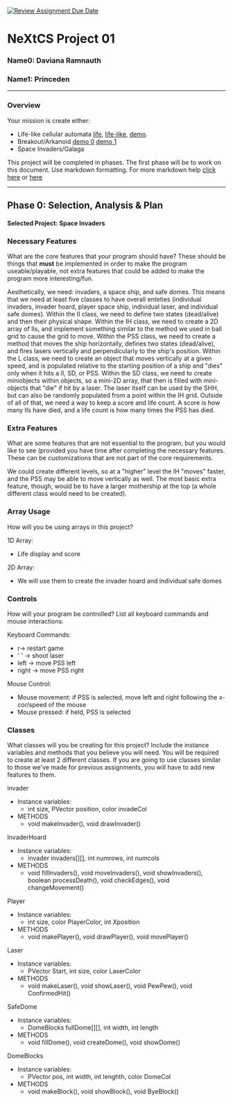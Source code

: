 [![Review Assignment Due Date](https://classroom.github.com/assets/deadline-readme-button-22041afd0340ce965d47ae6ef1cefeee28c7c493a6346c4f15d667ab976d596c.svg)](https://classroom.github.com/a/2bl0h1Mb)
# NeXtCS Project 01
### Name0: Daviana Ramnauth
### Name1: Princeden
---

### Overview
Your mission is create either:
- Life-like cellular automata [life](https://en.wikipedia.org/wiki/Conway%27s_Game_of_Life), [life-like](https://en.wikipedia.org/wiki/Life-like_cellular_automaton), [demo](https://www.netlogoweb.org/launch#https://www.netlogoweb.org/assets/modelslib/Sample%20Models/Computer%20Science/Cellular%20Automata/Life.nlogo).
- Breakout/Arkanoid [demo 0](https://elgoog.im/breakout/)  [demo 1](https://www.crazygames.com/game/atari-breakout)
- Space Invaders/Galaga

This project will be completed in phases. The first phase will be to work on this document. Use markdown formatting. For more markdown help [click here](https://github.com/adam-p/markdown-here/wiki/Markdown-Cheatsheet) or [here](https://docs.github.com/en/get-started/writing-on-github/getting-started-with-writing-and-formatting-on-github/basic-writing-and-formatting-syntax)


---

## Phase 0: Selection, Analysis & Plan

#### Selected Project: Space Invaders

### Necessary Features
What are the core features that your program should have? These should be things that __must__ be implemented in order to make the program useable/playable, not extra features that could be added to make the program more interesting/fun.

Aesthetically, we need: invaders, a space ship, and safe domes. This means that we need at least five classes to have overall enteties (individual invaders, invader hoard, player space ship, individual laser, and individual safe domes). Within the II class, we need to define two states (dead/alive) and then their physical shape. Within the IH class, we need to create a 2D array of IIs, and implement something similar to the method we used in ball grid to cause the grid to move. Within the PSS class, we need to create a method that moves the ship horizontally, defines two states (dead/alive), and fires lasers vertically and perpendicularly to the ship's position. Within the L class, we need to create an object that moves vertically at a given speed, and is populated relative to the starting position of a ship and "dies" only when it hits a II, SD, or PSS. Within the SD class, we need to create miniobjects within objects, so a mini-2D array, that then is filled with mini-objects that "die" if hit by a laser. The laser itself can be used by the SHH, but can also be randomly populated from a point within the IH grid. Outside of all of that, we need a way to keep a score and life count. A score is how many IIs have died, and a life count is how many times the PSS has died. 

### Extra Features
What are some features that are not essential to the program, but you would like to see (provided you have time after completing the necessary features. These can be customizations that are not part of the core requirements.

We could create different levels, so at a "higher" level the IH "moves" faster, and the PSS may be able to move vertically as well. The most basic extra feature, though, would be to have a larger mothership at the top (a whole different class would need to be created).

### Array Usage
How will you be using arrays in this project?

1D Array:
- Life display and score

2D Array:
- We will use them to create the invader hoard and individual safe domes


### Controls
How will your program be controlled? List all keyboard commands and mouse interactions.

Keyboard Commands:
- r-> restart game
- ' ' -> shoot laser
- left -> move PSS left
- right -> move PSS right
  

Mouse Control:
- Mouse movement: if PSS is selected, move left and right following the x-cor/speed of the mouse
- Mouse pressed: if held, PSS is selected


### Classes
What classes will you be creating for this project? Include the instance variables and methods that you believe you will need. You will be required to create at least 2 different classes. If you are going to use classes similar to those we've made for previous assignments, you will have to add new features to them.

invader
- Instance variables:
  - int size, PVector position, color invadeCol
- METHODS
  - void makeInvader(), void drawInvader()

InvaderHoard
- Instance variables:
  - invader invaders[][], int numrows, int numcols 
- METHODS
  - void fillInvaders(), void moveInvaders(), void showInvaders(), boolean processDeath(), void checkEdges(), void changeMovement()

Player
- Instance variables:
  - int size, color PlayerColor, int Xposition 
- METHODS
  - void makePlayer(), void drawPlayer(), void movePlayer()

Laser
- Instance variables:
  - PVector Start, int size, color LaserColor
- METHODS
  - void makeLaser(), void showLaser(), void PewPew(), void ConfirmedHit() 

SafeDome
- Instance variables:
  - DomeBlocks fullDome[][], int width, int length
- METHODS
  - void fillDome(), void createDome(), void showDome()

DomeBlocks
- Instance variables:
  - PVector pos, int width, int lenghth, color DomeCol
- METHODS
  - void makeBlock(), void showBlock(), void ByeBlock()

